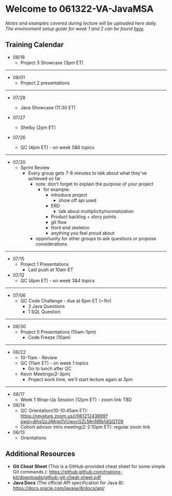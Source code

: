 # Welcome to 061322-VA-JavaMSA

*Notes and examples covered during lecture will be uploaded here daily.  
The environment setup guide for week 1 and 2 can be found [here](https://github.com/061322-VA-JavaMSA/notes/blob/main/setup/env_guide.md).*

## Training Calendar

* 08/18
    * Project 3 Showcase (3pm ET)

<hr>

* 08/01
    * Project 2 presentations

<hr>

* 07/28
    * Java Showcase (11:30 ET)

* 07/27
    * Shelby (2pm ET)

* 07/26
    * QC (4pm ET) - on week 5&6 topics

<hr>

* 07/20
    * Sprint Review
		* Every group gets 7-8 minutes to talk about what they've achieved so far
			* note: don't forget to explain the purpose of your project
				* for example:
					* introduce project
						* show off api used
					* ERD
						* talk about multiplicity/normalization
					* Product backlog + story points
					* git flow
				    * front end skeleton
					* anything you feel proud about
			* opportunity for other groups to ask questions or propose considerations

<hr>

* 07/15
    * Project 1 Presentations
        * Last push at 10am ET
* 07/12
    * QC (4pm ET) - on week 3&4 topics

<hr>

* 07/06
    * QC Code Challenge - due at 6pm ET (~1hr)
        * 2 Java Questions
        * 1 SQL Question

<hr>


* 06/30
    * Project 0 Presentations (10am-1pm)
        * Code Freeze (10am)

<hr>

* 06/22
    * 10-11am - Review
    * QC (11am ET) - on week 1 topics
        * Go to lunch after QC
    * Kevin Meetings(2-3pm)
        * Project work time, we'll start lecture again at 3pm 

<hr>

* 06/17
    * Week 1 Wrap-Up Session (12pm ET) - zoom link TBD
* 06/14
    * QC Orientation(10-10:45am ET): https://revature.zoom.us/j/96121243699?pwd=djhsQzJiMnp0VUwvcGZLMmNRb1dQQT09  
    * Cohort advisor intro meeting(2-2:10pm ET): regular zoom link
* 06/13
    * Orientations

## Additional Resources

*  **Git Cheat Sheet** (This is a GitHub-provided cheat sheet for some simple Git commands.): https://github.github.com/training-kit/downloads/github-git-cheat-sheet.pdf
*  **Java Docs** (The official API specification for Java 8): https://docs.oracle.com/javase/8/docs/api/
